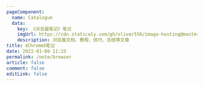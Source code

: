 ```yaml
---
pageComponent:
  name: Catalogue
  data:
    key: 《浏览器笔记》笔记
    imgUrl: https://cdn.staticaly.com/gh/oliver556/image-hosting@master/table-of-contents/chrome.bj524rcmn7c.webp
    description: 浏览器文档、教程、技巧、总结等文章
title: 《Chrome》笔记
date: 2022-01-09 11:33
permalink: /note/browser
article: false
comment: false
editLink: false
---
```

